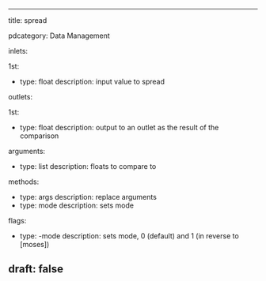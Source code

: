 --- 


title: spread

pdcategory: Data Management

inlets:

  1st:
  - type: float
    description: input value to spread

outlets:

  1st:
  - type: float
    description: output to an outlet as the result of the comparison

arguments:
  - type: list
    description: floats to compare to

methods:
  - type: args <list>
    description: replace arguments
  - type: mode <f>
    description: sets mode

flags:
  - type: -mode <f>
    description: sets mode, 0 (default) and 1 (in reverse to [moses])

draft: false
---